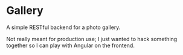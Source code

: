 Gallery
=======
A simple RESTful backend for a photo gallery.

Not really meant for production use; I just wanted to hack something together so I can play with Angular on the frontend.
